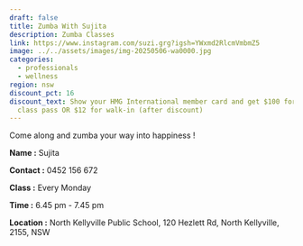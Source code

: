```yaml
---
draft: false
title: Zumba With Sujita
description: Zumba Classes
link: https://www.instagram.com/suzi.grg?igsh=YWxmd2RlcmVmbmZ5
image: ../../assets/images/img-20250506-wa0000.jpg
categories:
  - professionals
  - wellness
region: nsw
discount_pct: 16
discount_text: Show your HMG International member card and get $100 for the 10
  class pass OR $12 for walk-in (after discount)
---
```

Come along and zumba your way into happiness ! 

**Name :** Sujita 

**Contact :** 0452 156 672

**Class :** Every Monday

**Time :** 6.45 pm - 7.45 pm

**Location :** North Kellyville Public School, 120 Hezlett Rd, North Kellyville, 2155, NSW
